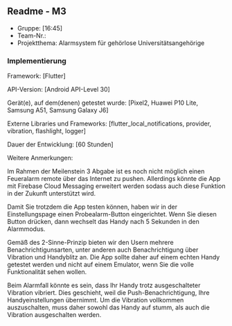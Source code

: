 ## Readme - M3

* Gruppe:	[16:45]
* Team-Nr.:
* Projektthema: Alarmsystem für gehörlose Universitätsangehörige

### Implementierung

Framework:	[Flutter]

API-Version:	[Android API-Level 30]

Gerät(e), auf dem(denen) getestet wurde:
[Pixel2, Huawei P10 Lite, Samsung A51, Samsung Galaxy J6]

Externe Libraries und Frameworks:
[flutter_local_notifications, provider, vibration, flashlight, logger]

Dauer der Entwicklung:
[60 Stunden]

Weitere Anmerkungen:

Im Rahmen der Meilenstein 3 Abgabe ist es noch nicht möglich einen Feueralarm remote über das Internet zu pushen. Allerdings könnte die App mit Firebase Cloud Messaging erweitert werden sodass auch diese Funktion in der Zukunft unterstützt wird.

Damit Sie trotzdem die App testen können, haben wir in der Einstellungspage einen Probealarm-Button eingerichtet. Wenn Sie diesen Button drücken, dann wechselt das Handy nach 5 Sekunden in den Alarmmodus.

Gemäß des 2-Sinne-Prinzip bieten wir den Usern mehrere Benachrichtigunsarten, unter anderen auch Benachrichtigung über Vibration und Handyblitz an. Die App sollte daher auf einem echten Handy getestet werden und nicht auf einem Emulator, wenn Sie die volle Funktionalität sehen wollen.

Beim Alarmfall könnte es sein, dass Ihr Handy trotz ausgeschalteter Vibration vibriert. Dies geschieht, weil die Push-Benachrichtigung, Ihre Handyeinstellungen übernimmt. Um die Vibration vollkommen auszuschalten, muss daher sowohl das Handy auf stumm, als auch die Vibration ausgeschalten werden.